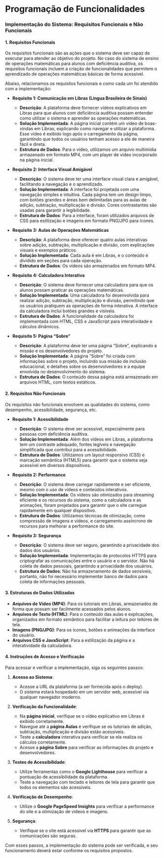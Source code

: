 # Programação de Funcionalidades

### Implementação do Sistema: Requisitos Funcionais e Não Funcionais

#### 1. **Requisitos Funcionais**
Os requisitos funcionais são as ações que o sistema deve ser capaz de executar para atender ao objetivo do projeto. No caso do sistema de ensino de operações matemáticas para alunos com deficiência auditiva, os requisitos funcionais incluem a criação de funcionalidades que permitem o aprendizado de operações matemáticas básicas de forma acessível.

Abaixo, relacionamos os requisitos funcionais e como cada um foi atendido com a implementação:

- **Requisito 1: Comunicação em Libras (Língua Brasileira de Sinais)**
  - **Descrição**: A plataforma deve fornecer vídeos explicativos em Libras para que alunos com deficiência auditiva possam entender como utilizar o sistema e aprender as operações matemáticas.
  - **Solução Implementada**: A página inicial contém um vídeo de boas-vindas em Libras, explicando como navegar e utilizar a plataforma. Esse vídeo é exibido logo após o carregamento da página, garantindo que todos os usuários tenham acesso a ele de maneira fácil e direta.
  - **Estrutura de Dados**: Para o vídeo, utilizamos um arquivo multimídia armazenado em formato MP4, com um player de vídeo incorporado na página inicial.

- **Requisito 2: Interface Visual Amigável**
  - **Descrição**: O sistema deve ter uma interface visual clara e amigável, facilitando a navegação e o aprendizado.
  - **Solução Implementada**: A interface foi projetada com uma navegação simples e intuitiva. Cada página tem um design limpo, com botões grandes e áreas bem delimitadas para as aulas de adição, subtração, multiplicação e divisão. Cores contrastantes são usadas para garantir a legibilidade.
  - **Estrutura de Dados**: Para a interface, foram utilizados arquivos de CSS para estilização e imagens em formato PNG/JPG para ícones.

- **Requisito 3: Aulas de Operações Matemáticas**
  - **Descrição**: A plataforma deve oferecer quatro aulas interativas sobre adição, subtração, multiplicação e divisão, com explicações visuais e exemplos práticos.
  - **Solução Implementada**: Cada aula é em Libras, e o conteúdo é dividido em seções para cada operação.
  - **Estrutura de Dados**: Os vídeos são armazenados em formato MP4.

- **Requisito 4: Calculadora Interativa**
  - **Descrição**: O sistema deve fornecer uma calculadora para que os alunos possam praticar as operações matemáticas.
  - **Solução Implementada**: Uma calculadora foi desenvolvida para realizar adição, subtração, multiplicação e divisão, permitindo que os usuários pratiquem as operações de forma interativa. A interface da calculadora inclui botões grandes e visíveis.
  - **Estrutura de Dados**: A funcionalidade da calculadora foi implementada com HTML, CSS e JavaScript para interatividade e cálculos dinâmicos.

- **Requisito 5: Página “Sobre”**
  - **Descrição**: A plataforma deve ter uma página “Sobre”, explicando a missão e os desenvolvedores do projeto.
  - **Solução Implementada**: A página “Sobre” foi criada com informações sobre o projeto, incluindo sua missão de inclusão educacional, e detalhes sobre os desenvolvedores e a equipe envolvida no desenvolvimento do sistema.
  - **Estrutura de Dados**: O conteúdo dessa página está armazenado em arquivos HTML, com textos estáticos.

#### 2. **Requisitos Não Funcionais**
Os requisitos não funcionais envolvem as qualidades do sistema, como desempenho, acessibilidade, segurança, etc.

- **Requisito 1: Acessibilidade**
  - **Descrição**: O sistema deve ser acessível, especialmente para pessoas com deficiência auditiva.
  - **Solução Implementada**: Além dos vídeos em Libras, a plataforma tem um contraste adequado, fontes legíveis e navegação simplificada que contribui para a acessibilidade.
  - **Estrutura de Dados**: Utilizamos um layout responsivo (CSS) e marcação semântica (HTML5) para garantir que o sistema seja acessível em diversos dispositivos.

- **Requisito 2: Performance**
  - **Descrição**: O sistema deve carregar rapidamente e ser eficiente, mesmo com o uso de vídeos e conteúdos interativos.
  - **Solução Implementada**: Os vídeos são otimizados para streaming eficiente e os recursos do sistema, como a calculadora e as animações, foram projetados para garantir que o site carregue rapidamente em qualquer dispositivo.
  - **Estrutura de Dados**: Utilizamos técnicas de otimização, como compressão de imagens e vídeos, e carregamento assíncrono de recursos para melhorar a performance do site.

- **Requisito 3: Segurança**
  - **Descrição**: O sistema deve ser seguro, garantindo a privacidade dos dados dos usuários.
  - **Solução Implementada**: Implementação de protocolos HTTPS para criptografar as comunicações entre o usuário e o servidor. Não há coleta de dados pessoais, garantindo a privacidade dos usuários.
  - **Estrutura de Dados**: Não há armazenamento de dados sensíveis, portanto, não foi necessário implementar banco de dados para coleta de informações pessoais.

#### 3. **Estruturas de Dados Utilizadas**
- **Arquivos de Vídeo (MP4)**: Para os tutoriais em Libras, armazenados de forma que possam ser facilmente acessados pelos alunos.
- **Arquivos de Texto (HTML)**: Para o conteúdo das aulas e explicações, organizados em formato semântico para facilitar a leitura por leitores de tela.
- **Imagens (PNG/JPG)**: Para os ícones, botões e animações da interface do usuário.
- **Arquivos CSS e JavaScript**: Para a estilização da página e a interatividade da calculadora.

#### 4. **Instruções de Acesso e Verificação**
Para acessar e verificar a implementação, siga os seguintes passos:

1. **Acesso ao Sistema**:
   - Acesse a URL da plataforma (a ser fornecida após o deploy).
   - O sistema estará hospedado em um servidor web, acessível via qualquer navegador moderno.

2. **Verificação da Funcionalidade**:
   - Na **página inicial**, verifique se o vídeo explicativo em Libras é exibido corretamente.
   - Navegue até a **página Aulas** e verifique se os tutoriais de adição, subtração, multiplicação e divisão estão acessíveis.
   - Teste a **calculadora** interativa para verificar se ela realiza os cálculos corretamente.
   - Acesse a **página Sobre** para verificar as informações do projeto e desenvolvedores.

3. **Testes de Acessibilidade**:
   - Utilize ferramentas como o **Google Lighthouse** para verificar a pontuação de acessibilidade da plataforma.
   - Teste a navegação com teclado e leitores de tela para garantir que todos os elementos são acessíveis.

4. **Verificação de Desempenho**:
   - Utilize o **Google PageSpeed Insights** para verificar a performance do site e a otimização de vídeos e imagens.

5. **Segurança**:
   - Verifique se o site está acessível via **HTTPS** para garantir que as comunicações são seguras.

Com esses passos, a implementação do sistema pode ser verificada, e seu funcionamento deverá estar conforme os requisitos propostos.
